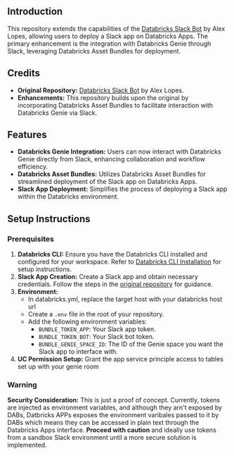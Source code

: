 ## Introduction

This repository extends the capabilities of the [Databricks Slack Bot](https://github.com/alex-lopes-databricks/databricks_apps_collection/tree/main/slack-bot) by Alex Lopes, allowing users to deploy a Slack app on Databricks Apps. The primary enhancement is the integration with Databricks Genie through Slack, leveraging Databricks Asset Bundles for deployment.

## Credits

- **Original Repository:** [Databricks Slack Bot](https://github.com/alex-lopes-databricks/databricks_apps_collection/tree/main/slack-bot) by Alex Lopes.
- **Enhancements:** This repository builds upon the original by incorporating Databricks Asset Bundles to facilitate interaction with Databricks Genie via Slack.

## Features

- **Databricks Genie Integration:** Users can now interact with Databricks Genie directly from Slack, enhancing collaboration and workflow efficiency.
- **Databricks Asset Bundles:** Utilizes Databricks Asset Bundles for streamlined deployment of the Slack app on Databricks Apps.
- **Slack App Deployment:** Simplifies the process of deploying a Slack app within the Databricks environment.

## Setup Instructions

### Prerequisites

1. **Databricks CLI:** Ensure you have the Databricks CLI installed and configured for your workspace. Refer to [Databricks CLI Installation](https://docs.databricks.com/en/dev-tools/cli/install.html) for setup instructions.
2. **Slack App Creation:** Create a Slack app and obtain necessary credentials. Follow the steps in the [original repository](https://github.com/alex-lopes-databricks/databricks_apps_collection/tree/main/slack-bot) for guidance.
3. **Environment:**
   - In databricks.yml, replace the target host with your databricks host url
   - Create a `.env` file in the root of your repository.
   - Add the following environment variables:
     - `BUNDLE_TOKEN_APP`: Your Slack app token.
     - `BUNDLE_TOKEN_BOT`: Your Slack bot token.
     - `BUNDLE_GENIE_SPACE_ID`: The ID of the Genie space you want the Slack app to interface with.
4. **UC Permission Setup:** Grant the app service principle access to tables set up with your genie room

### Warning
**Security Consideration:** This is just a proof of concept. Currently, tokens are injected as environment variables, and although they arn't exposed by DABs, Datbricks APPs exposes the environment varibales passed to it by DABs which means they can be accessed in plain text through the Databricks Apps interface. **Proceed with caution** and ideally use tokens from a sandbox Slack environment until a more secure solution is implemented.

